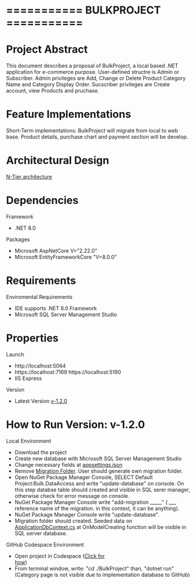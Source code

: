 # =========== BULKPROJECT ===========

# Project Abstract
 This document describes a proposal of BulkProject, a local based .NET application for e-commerce purpose. User-defined structre is Admin or Subscriber. Admin 
 privileges are Add, Change or Delete Product Category Name and Category Display Order. Sucscriber privileges are Create account, view Products and pruchase. 

# Feature Implementations
 Short-Term implementations: BulkProject will migrate from local to web base. Product details, purchase chart and payment section will be develop.

# Architectural Design 

<a href="https://learn.microsoft.com/en-us/azure/architecture/guide/architecture-styles/n-tier" target="_blank">N-Tier architecture</a>

# Dependencies

 Framework
  - .NET 8.0
 
 Packages
  - Microsoft AspNetCore V="2.22.0"
  - Microsoft EntityFrameworkCore "V=8.0.0"

# Requirements

 Enviromental Requirements
   - IDE supports .NET 8.0 Framework
   - Microsoft SQL Server Management Studio
  
 # Properties
    
 Launch
   - http://localhost:5064
   - https://localhost:7169 https://localhost:5190
   - IIS Express

 Version
 - Latest Version <a href="https://github.com/GirayTurker/BulkMVCProject/tree/v-1.2.0" target="_blank">v-1.2.0</a>

 # How to Run Version: v-1.2.0

 Local Environment
  - Download the project
  - Create new database with Microsoft SQL Server Management Studio
  - Change necessary fields at <a href="https://github.com/GirayTurker/BulkMVCProject/blob/master/BulkProject/appsettings.json" target="_blank">appsettings.json</a>
  - Remove <a href="https://github.com/GirayTurker/BulkMVCProject/tree/master/BulkProject/Migrations">Migration Folder</a>. User should generate own migration folder.
  - Open NuGet Package Manager Console, SELECT Default Project:Bulk.DataAccess and write "update-database" on console. On this step databse table should created and      visible in SQL serer manager, otherwise check for error message on console.
  - NuGet Package Manager Console write "add-migration _____" ( ___ reference name of the migration. in this context, it can be anything).
  - NuGet Package Manager Console write "update-database".
  - Migration folder should created. Seeded data on <a href="https://github.com/GirayTurker/BulkMVCProject/blob/master/BulkProject/Data/ApplicationDbContext.cs"          target="_blank">ApplicationDbContext.cs</a> at OnModelCreating function will be visible in SQL server database.
 
 GitHub Codespace Environment
  - Open project in Codespace (<a href="https://docs.github.com/en/codespaces/developing-in-a-codespace/opening-an-existing-codespace" target="_blank">Click for   
 how</a>)
  - From terminal window, write: "cd ./BulkProject" than, "dotnet run" (Category page is not visible due to implementation database to GitHub) 
